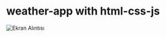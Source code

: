 # weather-app with html-css-js
![Ekran Alıntısı](https://github.com/seliind/weather-app/assets/113685389/c317b86f-1ecf-4fcf-8d49-aa9344a2fcf1)
